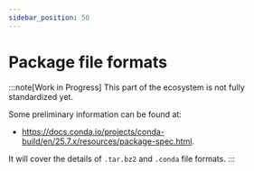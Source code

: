 ```yaml
---
sidebar_position: 50
---
```

# Package file formats

:::note[Work in Progress]
This part of the ecosystem is not fully standardized yet.

Some preliminary information can be found at:

- https://docs.conda.io/projects/conda-build/en/25.7.x/resources/package-spec.html.

It will cover the details of `.tar.bz2` and `.conda` file formats.
:::
